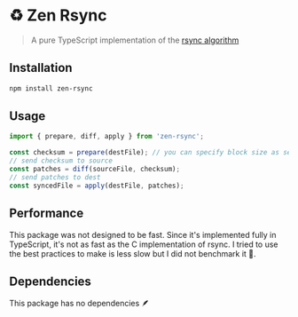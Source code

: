 # ♻️ Zen Rsync

> A pure TypeScript implementation of the [rsync algorithm](https://www.andrew.cmu.edu/course/15-749/READINGS/required/cas/tridgell96.pdf)

## Installation

```sh
npm install zen-rsync
```

## Usage

```ts
import { prepare, diff, apply } from 'zen-rsync';

const checksum = prepare(destFile); // you can specify block size as second argument (default: 1024)
// send checksum to source
const patches = diff(sourceFile, checksum);
// send patches to dest
const syncedFile = apply(destFile, patches);
```

## Performance

This package was not designed to be fast. Since it's implemented fully in TypeScript, it's not as fast as the C implementation of rsync.
I tried to use the best practices to make is less slow but I did not benchmark it 🤷.

## Dependencies

This package has no dependencies 🪶
